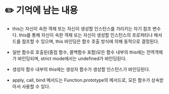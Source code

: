 # ✏️ 기억에 남는 내용

- this는 자신이 속한 객체 또는 자신이 생성할 인스턴스를 가리키는 자기 참조 변수다. this를 통해 자신이 속한 객체 또는 자신이 생성할 인스턴스의 프로퍼티나 메서드를 참조할 수 있으며, this 바인딩은 함수 호출 방식에 의해 동적으로 결정된다.

- 일반 함수로 호출된(중첩 함수, 콜백함수 포함)모든 함수 내부의 this에는 전역객체가 바인딩되며, strict mode에서는 undefined가 바인딩된다.

- 생성자 함수 내부의 this에는 생성자 함수가 생성할 인스턴스가 바인딩된다.

- apply, call, bind 메서드는 Function.prototype의 메서드로, 모든 함수가 상속받아서 사용할 수 있다.